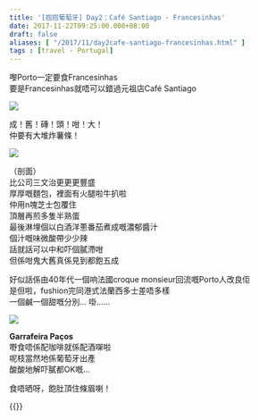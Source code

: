 ```yaml
---
title: '[抱抱葡萄牙] Day2：Café Santiago - Francesinhas'
date: 2017-11-22T09:25:00.000+08:00
draft: false
aliases: [ "/2017/11/day2cafe-santiago-francesinhas.html" ]
tags : [travel - Portugal]
---
```


嚟Porto一定要食Francesinhas  
要是Francesinhas就唔可以錯過元祖店Café Santiago  

![](/images/portugal2f.jpg)

成！舊！磚！頭！咁！大！  
仲要有大堆炸薯條！  

![](/images/portugal2f1.jpg)

（剖面）  
比公司三文治更更更豐盛  
厚厚嘅麵包，裡面有火腿啦牛扒啦  
仲用n塊芝士包覆住  
頂層再煎多隻半熟蛋  
最後淋埋個以白酒洋蔥番茄煮成嘅濃郁醬汁  
個汁嘅味微酸帶少少辣  
話就話可以中和吓個膩滯咁  
但係咁鬼大舊真係見到都飽五成  
  
好似話係由40年代一個响法國croque monsieur回流嘅Porto人改良佢  
是但啦，fushion完同港式法蘭西多士差唔多樣  
一個鹹一個甜嘅分別... 啩......  

![](/images/portugal2f2.jpg)

**Garrafeira Paços**  
嘢食唔係配咖啡就係配酒㗎啦  
呢枝當然地係葡萄牙出產  
酸酸地解吓膩都OK嘅...  
  
  
食唔晒呀，飽肚頂住條眉喇！  
  

{{<portugal>}}  
